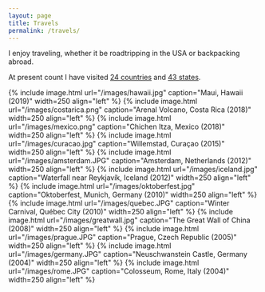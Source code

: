 ```yaml
---
layout: page
title: Travels
permalink: /travels/
---
```


I enjoy traveling, whether it be roadtripping in the USA or backpacking abroad.

At present count I have visited <a href="/images/countries.png">24 countries</a> and <a href="/images/states.png">43 states</a>.

{% include image.html url="/images/hawaii.jpg" caption="Maui, Hawaii (2019)" width=250 align="left" %}
{% include image.html url="/images/costarica.png" caption="Arenal Volcano, Costa Rica (2018)" width=250 align="left" %}
{% include image.html url="/images/mexico.png" caption="Chichen Itza, Mexico (2018)" width=250 align="left" %}
{% include image.html url="/images/curacao.jpg" caption="Willemstad, Curaçao (2015)" width=250 align="left" %}
{% include image.html url="/images/amsterdam.JPG" caption="Amsterdam, Netherlands (2012)" width=250 align="left" %}
{% include image.html url="/images/iceland.jpg" caption="Waterfall near Reykjavík, Iceland (2012)" width=250 align="left" %}
{% include image.html url="/images/oktoberfest.jpg" caption="Oktoberfest, Munich, Germany (2010)" width=250 align="left" %}
{% include image.html url="/images/quebec.JPG" caption="Winter Carnival, Québec City (2010)" width=250 align="left" %}
{% include image.html url="/images/greatwall.jpg" caption="The Great Wall of China (2008)" width=250 align="left" %}
{% include image.html url="/images/prague.JPG" caption="Prague, Czech Republic (2005)" width=250 align="left" %}
{% include image.html url="/images/germany.JPG" caption="Neuschwanstein Castle, Germany (2004)" width=250 align="left" %}
{% include image.html url="/images/rome.JPG" caption="Colosseum, Rome, Italy (2004)" width=250 align="left" %} 







